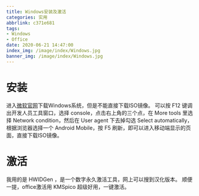 ```yaml
---
title: Windows安装及激活
categories: 实用
abbrlink: c371e681
tags: 
- Windows
- Office
date: 2020-06-21 14:47:00
index_img: /image/index/Windows.jpg
banner_img: /image/index/Windows.jpg
---
```


# 安装
进入[微软官网](https://www.microsoft.com/zh-cn/software-download/windows10)下载Windows系统，但是不能直接下载ISO镜像。
可以按 F12 键调出开发人员工具窗口，选择 console，点击右上角的三个点，在 More tools 里选择 Network condition，然后在 User agent 下去掉勾选 Select automatically，根据浏览器选择一个 Android Mobile，按 F5 刷新，即可以进入移动端显示的页面，直接下载ISO镜像。
# 激活
我用的是 HWIDGen ，是一个数字永久激活工具，网上可以搜到汉化版本。
顺便一提，office激活用 KMSpico 超级好用，一键激活。
